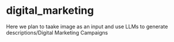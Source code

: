 # digital_marketing
Here we plan to taake image as an input and use LLMs to generate descriptions/Digital Marketing Campaigns

